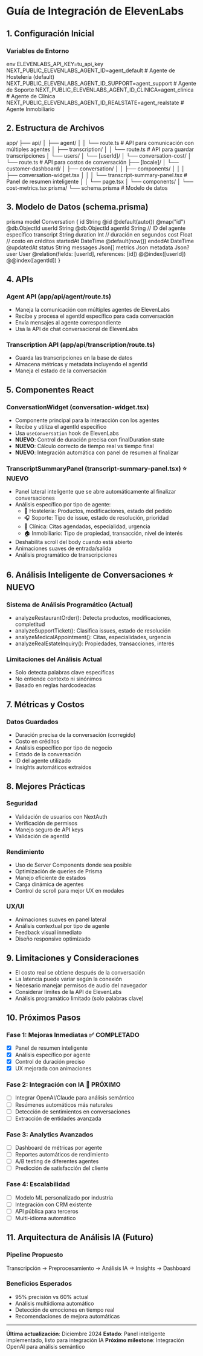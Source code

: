 # Guía de Integración de ElevenLabs

## 1. Configuración Inicial

### Variables de Entorno
env
ELEVENLABS_API_KEY=tu_api_key
NEXT_PUBLIC_ELEVENLABS_AGENT_ID=agent_default # Agente de Hostelería (default)
NEXT_PUBLIC_ELEVENLABS_AGENT_ID_SUPPORT=agent_support # Agente de Soporte
NEXT_PUBLIC_ELEVENLABS_AGENT_ID_CLINICA=agent_clinica # Agente de Clínica
NEXT_PUBLIC_ELEVENLABS_AGENT_ID_REALSTATE=agent_realstate # Agente Inmobiliario

## 2. Estructura de Archivos
app/
├── api/
│ ├── agent/
│ │ └── route.ts # API para comunicación con múltiples agentes
│ ├── transcription/
│ │ └── route.ts # API para guardar transcripciones
│ └── users/
│ └── [userId]/
│ └── conversation-cost/
│ └── route.ts # API para costos de conversación
├── [locale]/
│ └── customer-dashboard/
│ ├── conversation/
│ │ ├── components/
│ │ │ ├── conversation-widget.tsx
│ │ │ └── transcript-summary-panel.tsx # Panel de resumen inteligente
│ │ └── page.tsx
│ └── components/
│ └── cost-metrics.tsx
prisma/
└── schema.prisma # Modelo de datos

## 3. Modelo de Datos (schema.prisma)

prisma
model Conversation {
id String @id @default(auto()) @map("id") @db.ObjectId
userId String @db.ObjectId
agentId String // ID del agente específico
transcript String
duration Int // duración en segundos
cost Float // costo en créditos
startedAt DateTime @default(now())
endedAt DateTime @updatedAt
status String
messages Json[]
metrics Json
metadata Json?
user User @relation(fields: [userId], references: [id])
@@index([userId])
@@index([agentId])
}

## 4. APIs

### Agent API (app/api/agent/route.ts)
- Maneja la comunicación con múltiples agentes de ElevenLabs
- Recibe y procesa el agentId específico para cada conversación
- Envía mensajes al agente correspondiente
- Usa la API de chat conversacional de ElevenLabs

### Transcription API (app/api/transcription/route.ts)
- Guarda las transcripciones en la base de datos
- Almacena métricas y metadata incluyendo el agentId
- Maneja el estado de la conversación

## 5. Componentes React

### ConversationWidget (conversation-widget.tsx)
- Componente principal para la interacción con los agentes
- Recibe y utiliza el agentId específico
- Usa `useConversation` hook de ElevenLabs
- **NUEVO**: Control de duración precisa con finalDuration state
- **NUEVO**: Cálculo correcto de tiempo real vs tiempo final
- **NUEVO**: Integración automática con panel de resumen al finalizar

### TranscriptSummaryPanel (transcript-summary-panel.tsx) ⭐ NUEVO
- Panel lateral inteligente que se abre automáticamente al finalizar conversaciones
- Análisis específico por tipo de agente:
  - 🍕 Hostelería: Productos, modificaciones, estado del pedido
  - 🎧 Soporte: Tipo de issue, estado de resolución, prioridad
  - 🏥 Clínica: Citas agendadas, especialidad, urgencia
  - 🏠 Inmobiliario: Tipo de propiedad, transacción, nivel de interés
- Deshabilita scroll del body cuando está abierto
- Animaciones suaves de entrada/salida
- Análisis programático de transcripciones

## 6. Análisis Inteligente de Conversaciones ⭐ NUEVO

### Sistema de Análisis Programático (Actual)
- analyzeRestaurantOrder(): Detecta productos, modificaciones, completitud
- analyzeSupportTicket(): Clasifica issues, estado de resolución
- analyzeMedicalAppointment(): Citas, especialidades, urgencia
- analyzeRealEstateInquiry(): Propiedades, transacciones, interés

### Limitaciones del Análisis Actual
- Solo detecta palabras clave específicas
- No entiende contexto ni sinónimos
- Basado en reglas hardcodeadas

## 7. Métricas y Costos

### Datos Guardados
- Duración precisa de la conversación (corregido)
- Costo en créditos
- Análisis específico por tipo de negocio
- Estado de la conversación
- ID del agente utilizado
- Insights automáticos extraídos

## 8. Mejores Prácticas

### Seguridad
- Validación de usuarios con NextAuth
- Verificación de permisos
- Manejo seguro de API keys
- Validación de agentId

### Rendimiento
- Uso de Server Components donde sea posible
- Optimización de queries de Prisma
- Manejo eficiente de estados
- Carga dinámica de agentes
- Control de scroll para mejor UX en modales

### UX/UI
- Animaciones suaves en panel lateral
- Análisis contextual por tipo de agente
- Feedback visual inmediato
- Diseño responsive optimizado

## 9. Limitaciones y Consideraciones

- El costo real se obtiene después de la conversación
- La latencia puede variar según la conexión
- Necesario manejar permisos de audio del navegador
- Considerar límites de la API de ElevenLabs
- Análisis programático limitado (solo palabras clave)

## 10. Próximos Pasos

### Fase 1: Mejoras Inmediatas ✅ COMPLETADO
- [x] Panel de resumen inteligente
- [x] Análisis específico por agente
- [x] Control de duración preciso
- [x] UX mejorada con animaciones

### Fase 2: Integración con IA 🚀 PRÓXIMO
- [ ] Integrar OpenAI/Claude para análisis semántico
- [ ] Resúmenes automáticos más naturales
- [ ] Detección de sentimientos en conversaciones
- [ ] Extracción de entidades avanzada

### Fase 3: Analytics Avanzados
- [ ] Dashboard de métricas por agente
- [ ] Reportes automáticos de rendimiento
- [ ] A/B testing de diferentes agentes
- [ ] Predicción de satisfacción del cliente

### Fase 4: Escalabilidad
- [ ] Modelo ML personalizado por industria
- [ ] Integración con CRM existente
- [ ] API pública para terceros
- [ ] Multi-idioma automático

## 11. Arquitectura de Análisis IA (Futuro)

### Pipeline Propuesto
Transcripción → Preprocesamiento → Análisis IA → Insights → Dashboard

### Beneficios Esperados
- 95% precisión vs 60% actual
- Análisis multiidioma automático
- Detección de emociones en tiempo real
- Recomendaciones de mejora automáticas

---

**Última actualización**: Diciembre 2024
**Estado**: Panel inteligente implementado, listo para integración IA
**Próximo milestone**: Integración OpenAI para análisis semántico